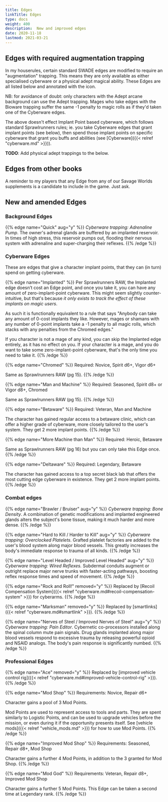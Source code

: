 ```yaml
--- 
title: Edges 
linkTitle: Edges
type: docs     
weight: 400 
description:  New and improved edges 
date: 2020-11-18 
lastmod: 2021-03-21
--- 
```


## Edges with required <i class="fa-brands fa-superpowers"></i> augmentation trapping

In my houserules, certain standard SWADE edges are modified to require an "augmentation" trapping. This means they are only available as either specialised cyberware or a physical adept magical ability. These Edges are all listed below and annotated with the <i class="fa-brands fa-superpowers"></i> icon.

NB: for avoidance of doubt: only characters with the Adept arcane background can use the Adept trapping. Mages who take edges with the Bioware trapping suffer the same -1 penalty to magic rolls as if they'd taken one of the Cyberware edges.

The above doesn't effect Implant Point based cyberware, which follows standard Sprawlrunners rules; ie. you take Cyberware edges that grant implant points (see below), then spend those implant points on specific cyberware that grant you buffs and abilities (see [Cyberware]({{< relref "cyberware.md" >}})).

**TODO**: Add physical adept trappings to the below.

## Edges from other books

A reminder to my players that any Edge from any of our Savage Worlds supplements is a candidate to include in the game. Just ask.

## New and amended Edges

### Background Edges

{{% edge name="Quick" aug="y" %}}
_Cyberware trapping: Adrenaline Pump_. The owner's adrenal glands are buffered by an implanted reservoir. In times of high stress, this reservoir pumps out, flooding their nervous system with adrenaline and super-charging their reflexes.
{{% /edge %}}


### Cyberware Edges

These are edges that give a character implant points, that they can (in turn) spend on getting cyberware.

{{% edge name="Implanted" %}}
Per Sprawlrunners RAW, the Implanted edge doesn’t cost an Edge point, and once you take it, you can have any amount of zero-implant-point cyberware. This might seem slightly counter-intuitive, but that's because *it only exists to track the effect of these implants on magic users*. 

As such it is functionally equivalent to a rule that says "Anybody can take any amount of 0-cost implants they like. However, mages or shamans with any number of 0-point implants take a -1 penalty to all magic rolls, which stacks with any penalties from the Chromed edges." 

If you character is not a mage of any kind, you can skip the Implanted edge entirely, as it has no effect on you. If your character is a mage, and you do want to take some zero-implant-point cyberware, that's the only time you need to take it. 
{{% /edge %}} 

{{% edge name="Chromed" %}}
Required: Novice, Spirit d6+, Vigor d6+

Same as Sprawlrunners RAW (pg 15).
{{% /edge %}} 

{{% edge name="Man and Machine" %}}
Required: Seasoned, Spirit d8+ or Vigor d8+, Chromed

Same as Sprawlrunners RAW (pg 15).
{{% /edge %}} 

{{% edge name="Betaware" %}}
Required: Veteran, Man and Machine

The character has gained regular access to a betaware clinic, which can offer a higher grade of cyberware, more closely tailored to the user's system. They get 2 more implant points.
{{% /edge %}} 

{{% edge name="More Machine than Man" %}}
Required: Heroic, Betaware

Same as Sprawlrunners RAW (pg 16) but you can only take this Edge once.
{{% /edge %}} 

{{% edge name="Deltaware" %}}
Required: Legendary, Betaware

The character has gained access to a top secret black lab that offers the most cutting edge cyberware in existence. They get 2 more implant points.
{{% /edge %}}  


### Combat edges

{{% edge name="Brawler / Bruiser" aug="y" %}}
_Cyberware trapping: Bone Density_. A combination of genetic modifications and implanted engineered glands alters the subject's bone tissue, making it much harder and more dense. 
{{% /edge %}} 

{{% edge name="Hard to Kill / Harder to Kill" aug="y" %}}
_Cyberware trapping: Overclocked Platelets_. Grafted platelet factories are added to the user's blood system along major blood vessels. This greatly increases the body's immediate response to trauma of all kinds.
{{% /edge %}} 

{{% edge name="Level Headed / Improved Level Headed" aug="y" %}}
_Cyberware trapping: Wired Reflexes._ Subdermal conduits augment or outright replace major nerve trunks with faster-acting pathways, boosting reflex response times and speed of movement.
{{% /edge %}}  

{{% edge name="Rock and Roll!" removed="y" %}}
Replaced by [Recoil Compensation System]({{< relref "cyberware.md#recoil-compensation-system" >}}) for cyberarms.
{{% /edge %}}  

{{% edge name="Marksman" removed="y" %}}
Replaced by [smartlinks]({{< relref "cyberware.md#smartlink" >}}).
{{% /edge %}} 

{{% edge name="Nerves of Steel / Improved Nerves of Steel" aug="y" %}}
_Cyberware trapping: Pain Editor_. Cybernetic co-processors installed along the spinal column mute pain signals. Drug glands implanted along major blood vessels respond to excessive trauma by releasing powerful opioid and NSAID analogs. The body's pain response is significantly numbed.
{{% /edge %}}  

### Professional Edges

{{% edge name="Ace" removed="y" %}}
Replaced by [improved vehicle control rig]({{< relref "cyberware.md#improved-vehicle-control-rig" >}}).
{{% /edge %}} 

{{% edge name="Mod Shop" %}}
Requirements: Novice, Repair d6+

Character gains a pool of 3 Mod Points.

Mod Points are used to represent access to tools and parts. They are spent similarly to Logistic Points, and can be used to upgrade vehicles before the mission, or even during it if the opportunity presents itself. See [vehicle mods]({{< relref "vehicle_mods.md" >}}) for how to use Mod Points.
{{% /edge %}}  

{{% edge name="Improved Mod Shop" %}}
Requirements: Seasoned, Repair d8+, Mod Shop 

Character gains a further 4 Mod Points, in addition to the 3 granted for Mod Shop.
{{% /edge %}}  

{{% edge name="Mod God" %}}
Requirements: Veteran, Repair d8+, Improved Mod Shop

Character gains a further 5 Mod Points. This Edge can be taken a second time at Legendary rank.
{{% /edge %}}  



